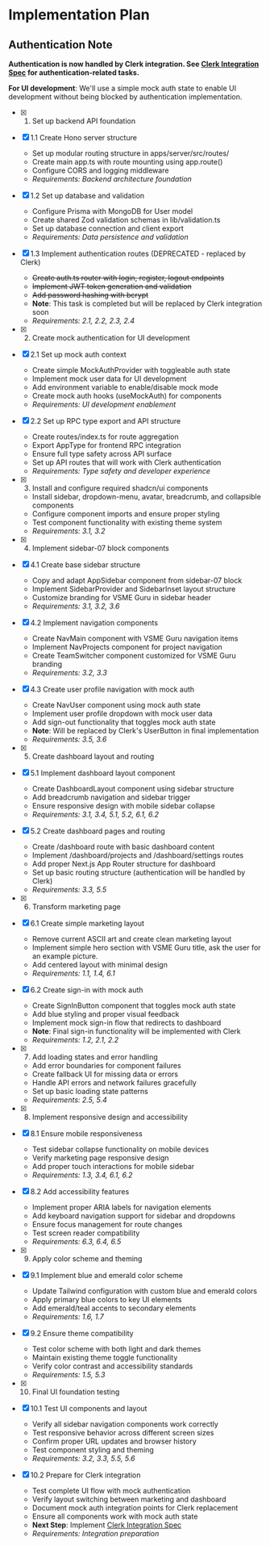 # Implementation Plan

## Authentication Note

**Authentication is now handled by Clerk integration. See [Clerk Integration Spec](../clerk-integration/tasks.md) for authentication-related tasks.**

**For UI development**: We'll use a simple mock auth state to enable UI development without being blocked by authentication implementation.

- [x] 1. Set up backend API foundation
- [x] 1.1 Create Hono server structure

  - Set up modular routing structure in apps/server/src/routes/
  - Create main app.ts with route mounting using app.route()
  - Configure CORS and logging middleware
  - _Requirements: Backend architecture foundation_

- [x] 1.2 Set up database and validation

  - Configure Prisma with MongoDB for User model
  - Create shared Zod validation schemas in lib/validation.ts
  - Set up database connection and client export
  - _Requirements: Data persistence and validation_

- [x] 1.3 Implement authentication routes (DEPRECATED - replaced by Clerk)

  - ~~Create auth.ts router with login, register, logout endpoints~~
  - ~~Implement JWT token generation and validation~~
  - ~~Add password hashing with bcrypt~~
  - **Note**: This task is completed but will be replaced by Clerk integration soon
  - _Requirements: 2.1, 2.2, 2.3, 2.4_

- [x] 2. Create mock authentication for UI development
- [x] 2.1 Set up mock auth context

  - Create simple MockAuthProvider with toggleable auth state
  - Implement mock user data for UI development
  - Add environment variable to enable/disable mock mode
  - Create mock auth hooks (useMockAuth) for components
  - _Requirements: UI development enablement_

- [x] 2.2 Set up RPC type export and API structure

  - Create routes/index.ts for route aggregation
  - Export AppType for frontend RPC integration
  - Ensure full type safety across API surface
  - Set up API routes that will work with Clerk authentication
  - _Requirements: Type safety and developer experience_

- [x] 3. Install and configure required shadcn/ui components

  - Install sidebar, dropdown-menu, avatar, breadcrumb, and collapsible components
  - Configure component imports and ensure proper styling
  - Test component functionality with existing theme system
  - _Requirements: 3.1, 3.2_

- [x] 4. Implement sidebar-07 block components
- [x] 4.1 Create base sidebar structure

  - Copy and adapt AppSidebar component from sidebar-07 block
  - Implement SidebarProvider and SidebarInset layout structure
  - Customize branding for VSME Guru in sidebar header
  - _Requirements: 3.1, 3.2, 3.6_

- [x] 4.2 Implement navigation components

  - Create NavMain component with VSME Guru navigation items
  - Implement NavProjects component for project navigation
  - Create TeamSwitcher component customized for VSME Guru branding
  - _Requirements: 3.2, 3.3_

- [x] 4.3 Create user profile navigation with mock auth

  - Create NavUser component using mock auth state
  - Implement user profile dropdown with mock user data
  - Add sign-out functionality that toggles mock auth state
  - **Note**: Will be replaced by Clerk's UserButton in final implementation
  - _Requirements: 3.5, 3.6_

- [x] 5. Create dashboard layout and routing
- [x] 5.1 Implement dashboard layout component

  - Create DashboardLayout component using sidebar structure
  - Add breadcrumb navigation and sidebar trigger
  - Ensure responsive design with mobile sidebar collapse
  - _Requirements: 3.1, 3.4, 5.1, 5.2, 6.1, 6.2_

- [x] 5.2 Create dashboard pages and routing

  - Create /dashboard route with basic dashboard content
  - Implement /dashboard/projects and /dashboard/settings routes
  - Add proper Next.js App Router structure for dashboard
  - Set up basic routing structure (authentication will be handled by Clerk)
  - _Requirements: 3.3, 5.5_

- [x] 6. Transform marketing page
- [x] 6.1 Create simple marketing layout
  - Remove current ASCII art and create clean marketing layout
  - Implement simple hero section with VSME Guru title, ask the user for an example picture.
  - Add centered layout with minimal design
  - _Requirements: 1.1, 1.4, 6.1_

- [x] 6.2 Create sign-in with mock auth
  - Create SignInButton component that toggles mock auth state
  - Add blue styling and proper visual feedback
  - Implement mock sign-in flow that redirects to dashboard
  - **Note**: Final sign-in functionality will be implemented with Clerk
  - _Requirements: 1.2, 2.1, 2.2_

- [x] 7. Add loading states and error handling
  - Add error boundaries for component failures
  - Create fallback UI for missing data or errors
  - Handle API errors and network failures gracefully
  - Set up basic loading state patterns
  - _Requirements: 2.5, 5.4_

- [x] 8. Implement responsive design and accessibility
- [x] 8.1 Ensure mobile responsiveness
  - Test sidebar collapse functionality on mobile devices
  - Verify marketing page responsive design
  - Add proper touch interactions for mobile sidebar
  - _Requirements: 1.3, 3.4, 6.1, 6.2_

- [x] 8.2 Add accessibility features
  - Implement proper ARIA labels for navigation elements
  - Add keyboard navigation support for sidebar and dropdowns
  - Ensure focus management for route changes
  - Test screen reader compatibility
  - _Requirements: 6.3, 6.4, 6.5_

- [x] 9. Apply color scheme and theming
- [x] 9.1 Implement blue and emerald color scheme
  - Update Tailwind configuration with custom blue and emerald colors
  - Apply primary blue colors to key UI elements
  - Add emerald/teal accents to secondary elements
  - _Requirements: 1.6, 1.7_

- [x] 9.2 Ensure theme compatibility
  - Test color scheme with both light and dark themes
  - Maintain existing theme toggle functionality
  - Verify color contrast and accessibility standards
  - _Requirements: 1.5, 5.3_

- [x] 10. Final UI foundation testing
- [x] 10.1 Test UI components and layout
  - Verify all sidebar navigation components work correctly
  - Test responsive behavior across different screen sizes
  - Confirm proper URL updates and browser history
  - Test component styling and theming
  - _Requirements: 3.2, 3.3, 5.5, 5.6_

- [x] 10.2 Prepare for Clerk integration
  - Test complete UI flow with mock authentication
  - Verify layout switching between marketing and dashboard
  - Document mock auth integration points for Clerk replacement
  - Ensure all components work with mock auth state
  - **Next Step**: Implement [Clerk Integration Spec](../clerk-integration/tasks.md)
  - _Requirements: Integration preparation_
